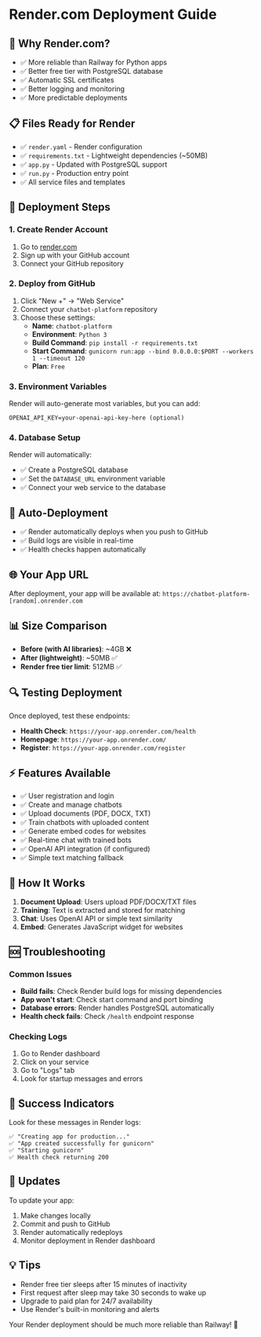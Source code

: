 # Render.com Deployment Guide

## 🚀 **Why Render.com?**
- ✅ More reliable than Railway for Python apps
- ✅ Better free tier with PostgreSQL database
- ✅ Automatic SSL certificates
- ✅ Better logging and monitoring
- ✅ More predictable deployments

## 📋 **Files Ready for Render**
- ✅ `render.yaml` - Render configuration
- ✅ `requirements.txt` - Lightweight dependencies (~50MB)
- ✅ `app.py` - Updated with PostgreSQL support
- ✅ `run.py` - Production entry point
- ✅ All service files and templates

## 🔧 **Deployment Steps**

### **1. Create Render Account**
1. Go to [render.com](https://render.com)
2. Sign up with your GitHub account
3. Connect your GitHub repository

### **2. Deploy from GitHub**
1. Click "New +" → "Web Service"
2. Connect your `chatbot-platform` repository
3. Choose these settings:
   - **Name**: `chatbot-platform`
   - **Environment**: `Python 3`
   - **Build Command**: `pip install -r requirements.txt`
   - **Start Command**: `gunicorn run:app --bind 0.0.0.0:$PORT --workers 1 --timeout 120`
   - **Plan**: `Free`

### **3. Environment Variables**
Render will auto-generate most variables, but you can add:
```
OPENAI_API_KEY=your-openai-api-key-here (optional)
```

### **4. Database Setup**
Render will automatically:
- ✅ Create a PostgreSQL database
- ✅ Set the `DATABASE_URL` environment variable
- ✅ Connect your web service to the database

## 🔄 **Auto-Deployment**
- ✅ Render automatically deploys when you push to GitHub
- ✅ Build logs are visible in real-time
- ✅ Health checks happen automatically

## 🌐 **Your App URL**
After deployment, your app will be available at:
`https://chatbot-platform-[random].onrender.com`

## 📊 **Size Comparison**
- **Before (with AI libraries)**: ~4GB ❌
- **After (lightweight)**: ~50MB ✅
- **Render free tier limit**: 512MB ✅

## 🔍 **Testing Deployment**
Once deployed, test these endpoints:
- **Health Check**: `https://your-app.onrender.com/health`
- **Homepage**: `https://your-app.onrender.com/`
- **Register**: `https://your-app.onrender.com/register`

## ⚡ **Features Available**
- ✅ User registration and login
- ✅ Create and manage chatbots
- ✅ Upload documents (PDF, DOCX, TXT)
- ✅ Train chatbots with uploaded content
- ✅ Generate embed codes for websites
- ✅ Real-time chat with trained bots
- ✅ OpenAI API integration (if configured)
- ✅ Simple text matching fallback

## 🔧 **How It Works**
1. **Document Upload**: Users upload PDF/DOCX/TXT files
2. **Training**: Text is extracted and stored for matching
3. **Chat**: Uses OpenAI API or simple text similarity
4. **Embed**: Generates JavaScript widget for websites

## 🆘 **Troubleshooting**

### **Common Issues**
- **Build fails**: Check Render build logs for missing dependencies
- **App won't start**: Check start command and port binding
- **Database errors**: Render handles PostgreSQL automatically
- **Health check fails**: Check `/health` endpoint response

### **Checking Logs**
1. Go to Render dashboard
2. Click on your service
3. Go to "Logs" tab
4. Look for startup messages and errors

## 🎯 **Success Indicators**
Look for these messages in Render logs:
```
✅ "Creating app for production..."
✅ "App created successfully for gunicorn"
✅ "Starting gunicorn"
✅ Health check returning 200
```

## 🔄 **Updates**
To update your app:
1. Make changes locally
2. Commit and push to GitHub
3. Render automatically redeploys
4. Monitor deployment in Render dashboard

## 💡 **Tips**
- Render free tier sleeps after 15 minutes of inactivity
- First request after sleep may take 30 seconds to wake up
- Upgrade to paid plan for 24/7 availability
- Use Render's built-in monitoring and alerts

Your Render deployment should be much more reliable than Railway! 🎉 
